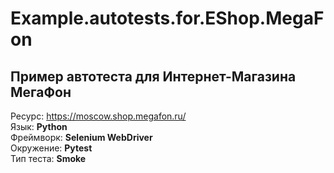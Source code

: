 # Example.autotests.for.EShop.MegaFon
## Пример автотеста для Интернет-Магазина МегаФон

Ресурс: https://moscow.shop.megafon.ru/  
Язык: **Python**  
Фреймворк: **Selenium WebDriver**  
Окружение: **Pytest**  
Тип теста: **Smoke**
